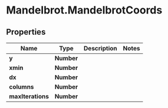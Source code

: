 # Mandelbrot.MandelbrotCoords

## Properties
Name | Type | Description | Notes
------------ | ------------- | ------------- | -------------
**y** | **Number** |  | 
**xmin** | **Number** |  | 
**dx** | **Number** |  | 
**columns** | **Number** |  | 
**maxIterations** | **Number** |  | 


